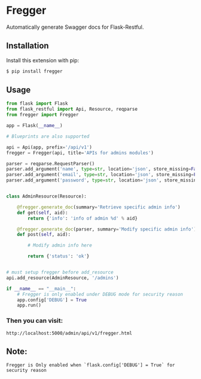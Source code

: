 # Fregger

Automatically generate Swagger docs for Flask-Restful.

## Installation

Install this extension with pip:

```sh
$ pip install fregger
```

## Usage
```python
from flask import Flask
from flask_restful import Api, Resource, reqparse
from fregger import Fregger

app = Flask(__name__)

# Blueprints are also supported 

api = Api(app, prefix='/api/v1')
fregger = Fregger(api, title='APIs for admins modules')

parser = reqparse.RequestParser()
parser.add_argument('name', type=str, location='json', store_missing=False)
parser.add_argument('email', type=str, location='json', store_missing=False)
parser.add_argument('password', type=str, location='json', store_missing=False)


class AdminResource(Resource):

    @fregger.generate_doc(summary='Retrieve specific admin info')
    def get(self, aid):
        return {'info': 'info of admin %d' % aid}

    @fregger.generate_doc(parser, summary='Modify specific admin info')
    def post(self, aid):

        # Modify admin info here

        return {'status': 'ok'}


# must setup fregger before add_resource
api.add_resource(AdminResource, '/admins')

if __name__ == "__main__":
    # Fregger is only enabled under DEBUG mode for security reason
    app.config['DEBUG'] = True
    app.run()

```

### Then you can visit: 
<pre><code>http://localhost:5000/admin/api/v1/fregger.html
</code></pre>


## Note: 
<pre><code>Fregger is Only enabled when `flask.config['DEBUG'] = True` for security reason
</code></pre>
